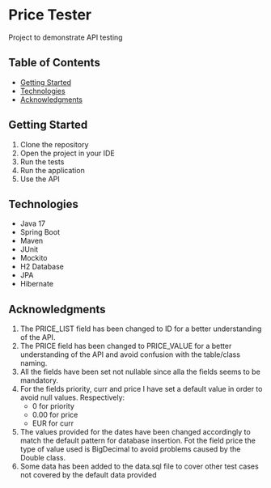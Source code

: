 # Price Tester
Project to demonstrate API testing

## Table of Contents
* [Getting Started](#getting-started)
* [Technologies](#technologies)
* [Acknowledgments](#acknowledgments)

## Getting Started
1. Clone the repository
2. Open the project in your IDE
3. Run the tests
4. Run the application
5. Use the API

## Technologies
* Java 17
* Spring Boot
* Maven
* JUnit
* Mockito
* H2 Database
* JPA
* Hibernate

## Acknowledgments
1. The PRICE_LIST field has been changed to ID for a better understanding of the API.
2. The PRICE field has been changed to PRICE_VALUE for a better understanding of the API and avoid confusion with the table/class naming.
3. All the fields have been set not nullable since alla the fields seems to be mandatory.
4. For the fields priority, curr and price I have set a default value in order to avoid null values. Respectively:
   * 0 for priority 
   * 0.00 for price 
   * EUR for curr
5. The values provided for the dates have been changed accordingly to match the default pattern for database insertion.
Fot the field price the type of value used is BigDecimal to avoid problems caused by the Double class.
6. Some data has been added to the data.sql file to cover other test cases not covered by the default data provided

